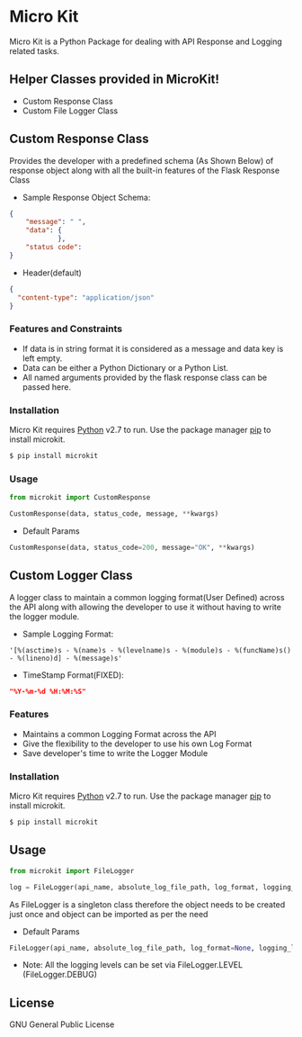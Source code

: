 # Micro Kit

Micro Kit is a Python Package for dealing with API Response and Logging related tasks.


## Helper Classes provided in MicroKit!

  - Custom Response Class
  - Custom File Logger Class

##  Custom Response Class
Provides the developer with a predefined schema (As Shown Below) of response object along with all the built-in features of the Flask Response Class

- Sample Response Object Schema:
```json
{
    "message": " ",
    "data": {
            },
    "status code": 
}
```
  - Header(default)
```json
{
  "content-type": "application/json"
}
```
### Features and Constraints

  - If data is in string format it is considered as a message and data key is left empty.
  - Data can be either a Python Dictionary or a Python List.
  - All named arguments provided by the flask response class can be passed here.


### Installation

Micro Kit requires [Python](https://python.org/) v2.7 to run.
Use the package manager [pip](https://pip.pypa.io/en/stable/) to install microkit.


```sh
$ pip install microkit
```
### Usage

```python
from microkit import CustomResponse

CustomResponse(data, status_code, message, **kwargs)
```
- Default Params
```python
CustomResponse(data, status_code=200, message="OK", **kwargs)
```

##  Custom Logger Class
A logger class to maintain a common logging format(User Defined) across the API along with allowing the developer to use it without having to write the logger module.

- Sample Logging Format:
```
'[%(asctime)s - %(name)s - %(levelname)s - %(module)s - %(funcName)s() - %(lineno)d] - %(message)s'
```
- TimeStamp Format(FIXED):
 ```json
 "%Y-%m-%d %H:%M:%S"
```

### Features 

  - Maintains a common Logging Format across the API
  - Give the flexibility to the developer to use his own Log Format 
  - Save developer's time to write the Logger Module

### Installation

Micro Kit requires [Python](https://python.org/) v2.7 to run.
Use the package manager [pip](https://pip.pypa.io/en/stable/) to install microkit.


```sh
$ pip install microkit
```
## Usage

```python
from microkit import FileLogger

log = FileLogger(api_name, absolute_log_file_path, log_format, logging_level).logger()
```
As FileLogger is a singleton class therefore the object needs to be created just once and object can be imported as per the need 
- Default Params
```python
FileLogger(api_name, absolute_log_file_path, log_format=None, logging_level=DEBUG)
```
- Note: All the logging levels can be set via FileLogger.LEVEL (FileLogger.DEBUG)

License
----

GNU General Public License
